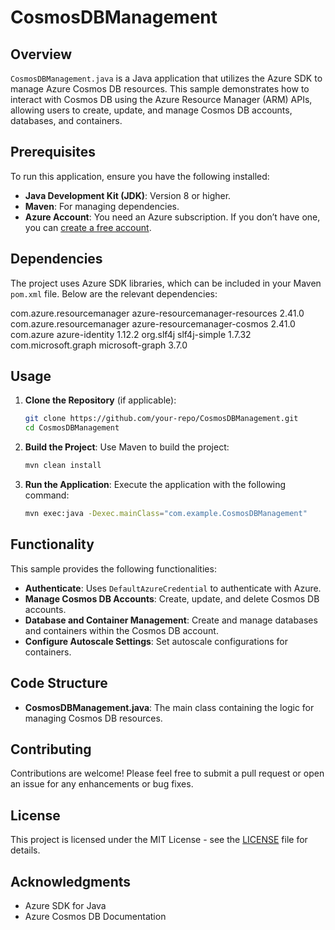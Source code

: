 # CosmosDBManagement

## Overview

`CosmosDBManagement.java` is a Java application that utilizes the Azure SDK to manage Azure Cosmos DB resources. This sample demonstrates how to interact with Cosmos DB using the Azure Resource Manager (ARM) APIs, allowing users to create, update, and manage Cosmos DB accounts, databases, and containers.

## Prerequisites

To run this application, ensure you have the following installed:

- **Java Development Kit (JDK)**: Version 8 or higher.
- **Maven**: For managing dependencies.
- **Azure Account**: You need an Azure subscription. If you don’t have one, you can [create a free account](https://azure.com/free).

## Dependencies

The project uses Azure SDK libraries, which can be included in your Maven `pom.xml` file. Below are the relevant dependencies:


<dependencies>
    <dependency>
        <groupId>com.azure.resourcemanager</groupId>
        <artifactId>azure-resourcemanager-resources</artifactId>
        <version>2.41.0</version> <!-- Check for the latest version -->
    </dependency>
    <dependency>
        <groupId>com.azure.resourcemanager</groupId>
        <artifactId>azure-resourcemanager-cosmos</artifactId>
        <version>2.41.0</version>
    </dependency>
    <dependency>
        <groupId>com.azure</groupId>
        <artifactId>azure-identity</artifactId>
        <version>1.12.2</version>
    </dependency>
    <dependency>
        <groupId>org.slf4j</groupId>
        <artifactId>slf4j-simple</artifactId>
        <version>1.7.32</version>
    </dependency>
    <dependency>
        <groupId>com.microsoft.graph</groupId>
        <artifactId>microsoft-graph</artifactId>
        <version>3.7.0</version> <!-- Check for the latest version -->
    </dependency>
</dependencies>


## Usage

1. **Clone the Repository** (if applicable):
   ```bash
   git clone https://github.com/your-repo/CosmosDBManagement.git
   cd CosmosDBManagement
   ```

2. **Build the Project**:
   Use Maven to build the project:
   ```bash
   mvn clean install
   ```

3. **Run the Application**:
   Execute the application with the following command:
   ```bash
   mvn exec:java -Dexec.mainClass="com.example.CosmosDBManagement"
   ```

## Functionality

This sample provides the following functionalities:

- **Authenticate**: Uses `DefaultAzureCredential` to authenticate with Azure.
- **Manage Cosmos DB Accounts**: Create, update, and delete Cosmos DB accounts.
- **Database and Container Management**: Create and manage databases and containers within the Cosmos DB account.
- **Configure Autoscale Settings**: Set autoscale configurations for containers.

## Code Structure

- **CosmosDBManagement.java**: The main class containing the logic for managing Cosmos DB resources.

## Contributing

Contributions are welcome! Please feel free to submit a pull request or open an issue for any enhancements or bug fixes.

## License

This project is licensed under the MIT License - see the [LICENSE](LICENSE) file for details.

## Acknowledgments

- Azure SDK for Java
- Azure Cosmos DB Documentation